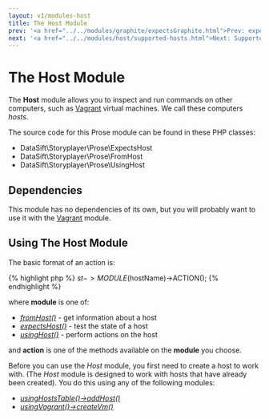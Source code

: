 ```yaml
---
layout: v1/modules-host
title: The Host Module
prev: '<a href="../../modules/graphite/expectsGraphite.html">Prev: expectsGraphite()</a>'
next: '<a href="../../modules/host/supported-hosts.html">Next: Supported Hosts</a>'
---
```


# The Host Module

The __Host__ module allows you to inspect and run commands on other computers, such as [Vagrant](../vagrant/index.html) virtual machines.  We call these computers _hosts_.

The source code for this Prose module can be found in these PHP classes:

* DataSift\Storyplayer\Prose\ExpectsHost
* DataSift\Storyplayer\Prose\FromHost
* DataSift\Storyplayer\Prose\UsingHost

## Dependencies

This module has no dependencies of its own, but you will probably want to use it with the [Vagrant](../vagrant/index.html) module.

## Using The Host Module

The basic format of an action is:

{% highlight php %}
$st->MODULE($hostName)->ACTION();
{% endhighlight %}

where __module__ is one of:

* _[fromHost()](fromHost.html)_ - get information about a host
* _[expectsHost()](expectsHost.html)_ - test the state of a host
* _[usingHost()](usingHost.html)_ - perform actions on the host

and __action__ is one of the methods available on the __module__ you choose.

Before you can use the _Host_ module, you first need to create a host to work with.  (The _Host_ module is designed to work with hosts that have already been created).  You do this using any of the following modules:

* _[usingHostsTable()->addHost()](../hoststable/usingHostsTable.html#addhost)_
* _[usingVagrant()->createVm()](../vagrant/usingVagrant.html#createvm)_